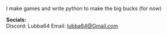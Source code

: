 I make games and write python to make the big bucks (for now)

**Socials:**  
Discord: Lubba64
Email: lubba64@Gmail.com  
